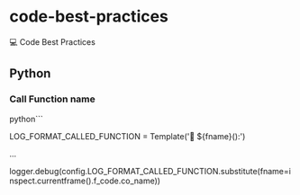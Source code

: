 # code-best-practices
💻 Code Best Practices



## Python

### Call Function name

python```

LOG_FORMAT_CALLED_FUNCTION = Template('💈 ${fname}():')

...

logger.debug(config.LOG_FORMAT_CALLED_FUNCTION.substitute(fname=inspect.currentframe().f_code.co_name))

```
